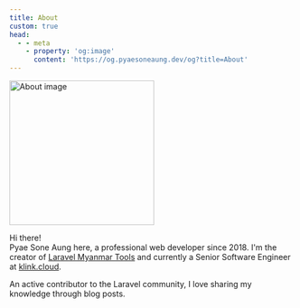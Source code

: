 ```yaml
---
title: About
custom: true
head:
  - - meta
    - property: 'og:image'
      content: 'https://og.pyaesoneaung.dev/og?title=About'
---
```


<img src="/assets/img/about.jpg" width="256" height="256" alt="About image" class="flex rounded-full bg-contain mx-auto">

Hi there!<br/>Pyae Sone Aung here, a professional web developer since 2018. I'm the creator of [Laravel Myanmar Tools](https://www.laravel-myanmar-tools.com/) and currently a Senior Software Engineer at [klink.cloud](https://www.klink.cloud/).

An active contributor to the Laravel community, I love sharing my knowledge through blog posts.
